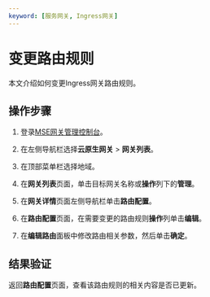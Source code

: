 ```yaml
---
keyword: [服务网关, Ingress网关]
---
```


# 变更路由规则

本文介绍如何变更Ingress网关路由规则。

## 操作步骤

1.  登录[MSE网关管理控制台](https://mse.console.aliyun.com/#/microgw)。

2.  在左侧导航栏选择**云原生网关** \> **网关列表**。

3.  在顶部菜单栏选择地域。

4.  在**网关列表**页面，单击目标网关名称或**操作**列下的**管理**。

5.  在**网关详情**页面左侧导航栏单击**路由配置**。

6.  在**路由配置**页面，在需要变更的路由规则**操作**列单击**编辑**。

7.  在**编辑路由**面板中修改路由相关参数，然后单击**确定**。


## 结果验证

返回**路由配置**页面，查看该路由规则的相关内容是否已更新。

